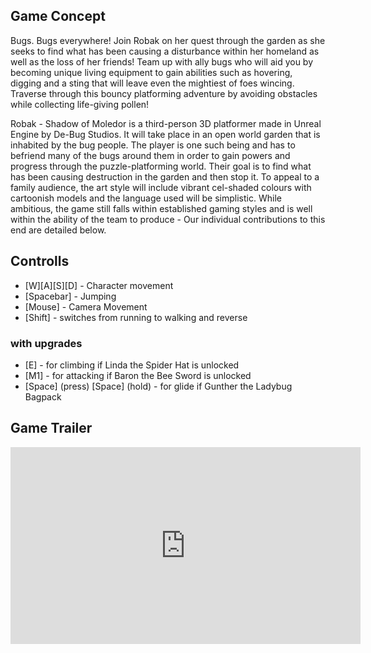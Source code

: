 ## Game Concept

Bugs. Bugs everywhere! Join Robak on her quest through the garden as she seeks to find what has been causing a disturbance within her homeland as well as the loss of her friends! Team up with ally bugs who will aid you by becoming unique living equipment to gain abilities such as hovering, digging and a sting that will leave even the mightiest of foes wincing. Traverse through this bouncy platforming adventure by avoiding obstacles while collecting life-giving pollen! 

Robak - Shadow of Moledor is a third-person 3D platformer made in Unreal Engine by De-Bug Studios. It will take place in an open world garden that is inhabited by the bug people. The player is one such being and has to befriend many of the bugs around them in order to gain powers and progress through the puzzle-platforming world. Their goal is to find what has been causing destruction in the garden and then stop it. To appeal to a family audience, the art style will include vibrant cel-shaded colours with cartoonish models and the language used will be simplistic. While ambitious, the game still falls within established gaming styles and is well within the ability of the team to produce - Our individual contributions to this end are detailed below.

## Controlls

- [W][A][S][D] - Character movement
- [Spacebar] - Jumping
- [Mouse] - Camera Movement
- [Shift] - switches from running to walking and reverse

### with upgrades
- [E] - for climbing if Linda the Spider Hat is unlocked
- [M1] - for attacking if Baron the Bee Sword is unlocked
- [Space] (press) [Space] (hold) - for glide if Gunther the Ladybug Bagpack

## Game Trailer
<iframe width="560" height="315" src="https://www.youtube.com/embed/MVsG1k3KhsU" frameborder="0" allow="accelerometer; autoplay; encrypted-media; gyroscope; picture-in-picture" allowfullscreen></iframe>
